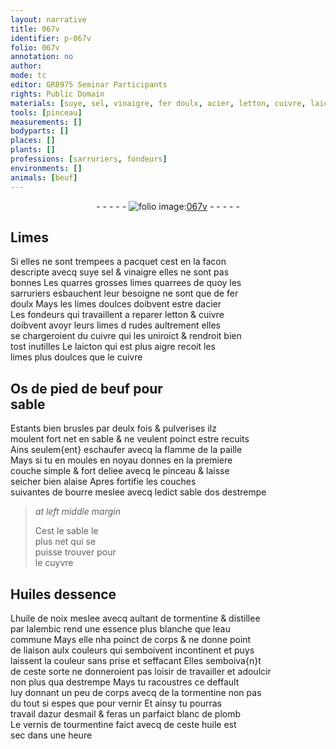 ```yaml
---
layout: narrative
title: 067v
identifier: p-067v
folio: 067v
annotation: no
author:
mode: tc
editor: GR8975 Seminar Participants
rights: Public Domain
materials: [suye, sel, vinaigre, fer doulx, acier, letton, cuivre, laicton, Os de pied de beuf pour sable, paille, bourre, sable dos, cuyvre, Huiles dessence, huile de noix, tormentine, eau, dazur desmail, blanc de plomb, tourmentine, huile]
tools: [pinceau]
measurements: []
bodyparts: []
places: []
plants: []
professions: [sarruriers, fondeurs]
environments: []
animals: [beuf]
---
```


<div class="folio" align="center">- - - - - <a href="http://gallica.bnf.fr/ark:/12148/btv1b10500001g/f140.image" target="_blank"><img src="https://cu-mkp.github.io/2017-workshop-edition/assets/photo-icon.png" alt="folio image: " style="display:inline-block; margin-bottom:-3px;"/>067v</a> - - - - - </div>  
  

## Limes

 
Si elles ne sont trempees a pacquet cest en la facon<br/> descripte avecq <span class="m">suye</span> <span class="m">sel</span> & <span class="m">vinaigre</span> elles ne sont pas<br/> bonnes Les <span class="del">quarres</span> grosses limes quarrees de quoy les<br/> <span class="pro">sarruriers</span> esbauchent leur besoigne ne sont que de <span class="m">fer<br/> doulx</span> Mays les limes doulces doibvent estre d<span class="m">acier</span><br/> Les <span class="pro">fondeurs</span> qui travaillent a reparer <span class="m">letton</span> & <span class="m">cuivre</span><br/> doibvent avoyr leurs limes <span class="del">d</span> rudes aultrement elles<br/> se chargeroient du <span class="m">cuivre</span> qui les uniroict & rendroit bien<br/> tost inutilles Le <span class="m">laicton</span> qui est plus aigre recoit les<br/> limes plus doulces que le <span class="m">cuivre</span>
 
 
  

## <span class="m">Os de pied de <span class="al">beuf</span> pour<br/> sable</span>

 
Estants bien brusles par deulx fois & pulverises ilz<br/> moulent fort net en sable & ne veulent poinct estre recuits<br/> Ains seulem{ent} eschaufer avecq la flamme de la <span class="m">paille</span><br/> Mays si tu en moules en noyau donnes en la premiere<br/> couche simple & fort deliee avecq le <span class="tl">pinceau</span> & laisse<br/> seicher bien alaise Apres fortifie les couches<br/> suivantes de <span class="m">bourre</span> meslee avecq ledict <span class="m">sable dos</span> destrempe
 
> *at left middle margin*
> 
> 
>   Cest le sable le<br/> plus net qui se<br/> puisse trouver pour<br/> le <span class="m">cuyvre</span>
 
 
  

## <span class="m">Huiles dessence</span>

 
L<span class="m">huile <span class="add">de noix</span></span> meslee avecq aultant de <span class="m">tormentine</span> & distillee<br/> par lalembic rend une essence plus blanche que l<span class="m">eau</span><br/> commune Mays elle nha poinct de corps & ne donne point<br/> de liaison aulx couleurs qui semboivent incontinent et puys<br/> laissent la couleur sans prise et seffacant Elles semboiva{n}t<br/> de ceste sorte ne donneroient pas loisir de travailler et adoulcir<br/> non plus qua destrempe Mays tu racoustres ce deffault<br/> luy donnant un peu de corps avecq de la <span class="m">tormentine</span> non pas<br/> du tout si espes que pour vernir Et ainsy tu pourras<br/> travail <span class="m">dazur desmail</span> & feras un parfaict <span class="m">blanc de plomb</span><br/> Le vernis de <span class="m">tourmentine</span> faict avecq de ceste <span class="m">huile</span> est<br/> sec dans une heure
 
